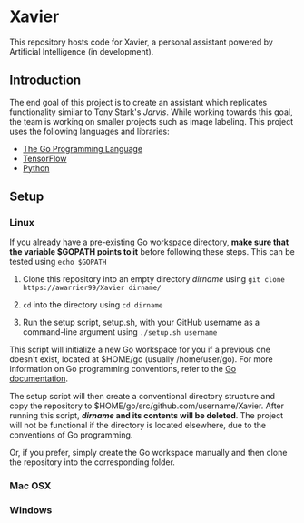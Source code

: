 # Xavier
This repository hosts code for Xavier, a personal assistant powered by Artificial Intelligence (in development).

## Introduction
The end goal of this project is to create an assistant which replicates functionality similar to Tony Stark's *Jarvis*. While working towards this goal, the team is working on smaller projects such as image labeling. This project uses the following languages and libraries:
  * [The Go Programming Language](https://golang.org)
  * [TensorFlow](https://www.tensorflow.org)
  * [Python](https://www.python.org)

## Setup
### Linux
If you already have a pre-existing Go workspace directory, **make sure that the variable $GOPATH points to it** before following these steps. This can be tested using `echo $GOPATH`
  1. Clone this repository into an empty directory *dirname* using `git clone https://awarrier99/Xavier dirname/`

  2. `cd` into the directory using `cd dirname`

  3. Run the setup script, setup.sh, with your GitHub username as a command-line argument using `./setup.sh username`

This script will initialize a new Go workspace for you if a previous one doesn't exist, located at $HOME/go (usually /home/user/go). For more information on Go programming conventions, refer to the [Go documentation](https://golang.org/doc). 

The setup script will then create a conventional directory structure and copy the repository to $HOME/go/src/github.com/username/Xavier. After running this script, **_dirname_ and its contents will be deleted**. The project will not be functional if the directory is located elsewhere, due to the conventions of Go programming.

Or, if you prefer, simply create the Go workspace manually and then clone the repository into the corresponding folder.

### Mac OSX


### Windows
